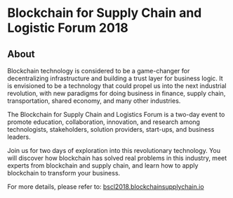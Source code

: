 # Blockchain for Supply Chain and Logistic Forum 2018
## About
Blockchain technology is considered to be a game-changer for decentralizing infrastructure and building a trust layer for business logic. It is envisioned to be a technology that could propel us into the next industrial revolution, with new paradigms for doing business in finance, supply chain, transportation, shared economy, and many other industries.

The Blockchain for Supply Chain and Logistics Forum is a two-day event to promote education, collaboration, innovation, and research among technologists, stakeholders, solution providers, start-ups, and business leaders.

Join us for two days of exploration into this revolutionary technology. You will discover how blockchain has solved real problems in this industry, meet experts from blockchain and supply chain, and learn how to apply blockchain to transform your business.

For more details, please refer to: [bscl2018.blockchainsupplychain.io](https://bscl2018.blockchainsupplychain.io/)
